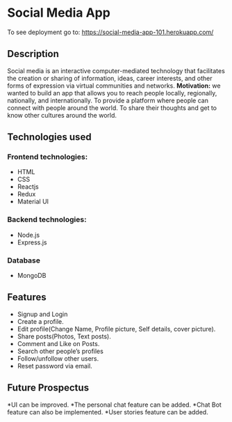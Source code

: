 # Social Media App

To see deployment go to: https://social-media-app-101.herokuapp.com/

## Description

Social media is an interactive computer-mediated technology that facilitates the creation or sharing of information, ideas, career interests, and other forms of expression via virtual communities and networks.
**Motivation:** we wanted to build an app that allows you to reach people locally, regionally, nationally, and internationally. To provide a platform where people can connect with people around the world. To share their thoughts and get to know other cultures around the world.

## Technologies used

### Frontend technologies:
* HTML
* CSS
* Reactjs
* Redux
* Material UI

### Backend technologies:
* Node.js
* Express.js

### Database
* MongoDB


## Features

* Signup and Login
* Create a profile.
* Edit profile(Change Name, Profile picture, Self details, cover picture).
* Share posts(Photos, Text posts).
* Comment and Like on Posts.
* Search other people’s profiles
* Follow/unfollow other users.
* Reset password via email.

## Future Prospectus

*UI can be improved.
*The personal chat feature can be added.
*Chat Bot feature can also be implemented.
*User stories feature can be added.
